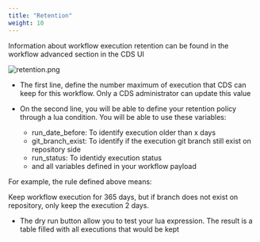 ```yaml
---
title: "Retention"
weight: 10
---
```


Information about workflow execution retention can be found in the workflow advanced section in the CDS UI

![retention.png](../images/workflow_retention.png)


* The first line, define the number maximum of execution that CDS can keep for this workflow. Only a CDS administrator can update this value

* On the second line, you will be able to define your retention policy through a lua condition.
You will be able to use these variables:
  * run_date_before: To identify execution older than x days
  * git_branch_exist: To identify if the execution git branch still exist on repository side
  * run_status: To identidy execution status
  * and all variables defined in your workflow payload

For example, the rule defined above means:

Keep workflow execution for 365 days, but if branch does not exist on repository, only keep the execution 2 days.
 

* The dry run button allow you to test your lua expression. The result is a table filled with all executions that would be kept
